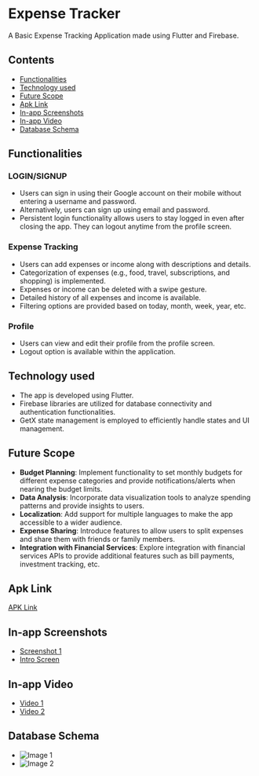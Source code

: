 # Expense Tracker

A Basic Expense Tracking Application made using Flutter and Firebase.

## Contents
- [Functionalities](#functionalities)
- [Technology used](#technology-used)
- [Future Scope](#future-scope)
- [Apk Link](#apk-link)
- [In-app Screenshots](#in-app-screenshots)
- [In-app Video](#in-app-video)
- [Database Schema](#database-schema)

## Functionalities

### LOGIN/SIGNUP
- Users can sign in using their Google account on their mobile without entering a username and password.
- Alternatively, users can sign up using email and password.
- Persistent login functionality allows users to stay logged in even after closing the app. They can logout anytime from the profile screen.

### Expense Tracking
- Users can add expenses or income along with descriptions and details.
- Categorization of expenses (e.g., food, travel, subscriptions, and shopping) is implemented.
- Expenses or income can be deleted with a swipe gesture.
- Detailed history of all expenses and income is available.
- Filtering options are provided based on today, month, week, year, etc.

### Profile
- Users can view and edit their profile from the profile screen.
- Logout option is available within the application.

## Technology used
- The app is developed using Flutter.
- Firebase libraries are utilized for database connectivity and authentication functionalities.
- GetX state management is employed to efficiently handle states and UI management.

## Future Scope
- **Budget Planning**: Implement functionality to set monthly budgets for different expense categories and provide notifications/alerts when nearing the budget limits.
- **Data Analysis**: Incorporate data visualization tools to analyze spending patterns and provide insights to users.
- **Localization**: Add support for multiple languages to make the app accessible to a wider audience.
- **Expense Sharing**: Introduce features to allow users to split expenses and share them with friends or family members.
- **Integration with Financial Services**: Explore integration with financial services APIs to provide additional features such as bill payments, investment tracking, etc.

## Apk Link
[APK Link](#)

## In-app Screenshots
- [Screenshot 1](#)
- [Intro Screen](#https://github.com/SanchitDang/CipherSchools-Flutter-Assignment/blob/master/AppDemo/screenshots/intro.png)

## In-app Video
- [Video 1](#)
- [Video 2](#)

## Database Schema
- ![Image 1](#)
- ![Image 2](#)
